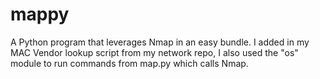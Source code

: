 # mappy
A Python program that leverages Nmap in an easy bundle. I added in my MAC Vendor lookup script from my network repo, I also used the "os" module to run commands from map.py which calls Nmap.
